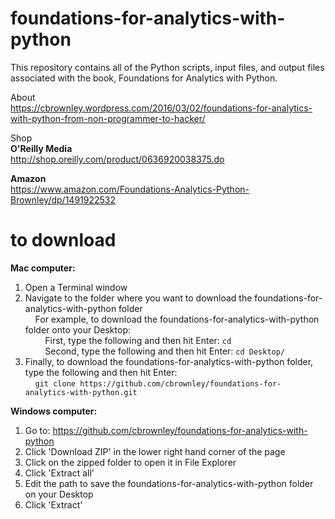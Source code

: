 foundations-for-analytics-with-python
========================

This repository contains all of the Python scripts, input files, and output files associated with the book, Foundations for Analytics with Python. <br>

About <br>
https://cbrownley.wordpress.com/2016/03/02/foundations-for-analytics-with-python-from-non-programmer-to-hacker/ <br>

Shop <br>
<b>O'Reilly Media</b> <br>
http://shop.oreilly.com/product/0636920038375.do <br>

<b>Amazon</b> <br>
https://www.amazon.com/Foundations-Analytics-Python-Brownley/dp/1491922532 <br>

to download
========================
<b>Mac computer:</b> <br>
1. Open a Terminal window <br>
2. Navigate to the folder where you want to download the foundations-for-analytics-with-python folder <br>
&nbsp;&nbsp;&nbsp;&nbsp;For example, to download the foundations-for-analytics-with-python folder onto your Desktop: <br>
&nbsp;&nbsp;&nbsp;&nbsp;&nbsp;&nbsp;&nbsp;&nbsp;First, type the following and then hit Enter: `cd` <br>
&nbsp;&nbsp;&nbsp;&nbsp;&nbsp;&nbsp;&nbsp;&nbsp;Second, type the following and then hit Enter: `cd Desktop/` <br>
3. Finally, to download the foundations-for-analytics-with-python folder, type the following and then hit Enter: <br>
&nbsp;&nbsp;&nbsp;&nbsp;`git clone https://github.com/cbrownley/foundations-for-analytics-with-python.git` <br>

<b>Windows computer:</b> <br>
1. Go to: https://github.com/cbrownley/foundations-for-analytics-with-python <br>
2. Click 'Download ZIP' in the lower right hand corner of the page <br>
3. Click on the zipped folder to open it in File Explorer <br>
4. Click 'Extract all' <br>
5. Edit the path to save the foundations-for-analytics-with-python folder on your Desktop <br>
6. Click 'Extract' <br>
